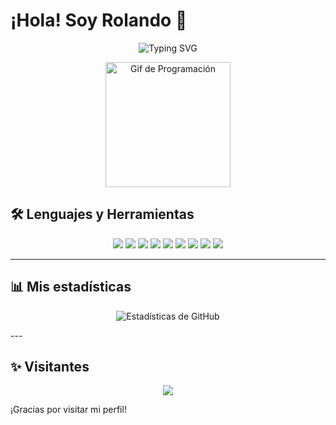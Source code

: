 # ¡Hola! Soy Rolando 👋
<p align="center">
  <img src="https://readme-typing-svg.demolab.com/?lines=Soy%20un%20programador;%20apasionado%20por%20el%20desarrollo%20de%20sistemas;en%20Productosoft&center=true&width=500&height=50" alt="Typing SVG" />
</p>

<p align="center">
  <img src="https://media.giphy.com/media/26tn33aiTi1jkl6H6/giphy.gif" width="200" alt="Gif de Programación">
</p>

## 🛠️ Lenguajes y Herramientas

<p align="center">
  <img src="https://img.shields.io/badge/C-00599C?style=flat-square&logo=c&logoColor=white" />
  <img src="https://img.shields.io/badge/C++-00599C?style=flat-square&logo=c%2B%2B&logoColor=white" />
  <img src="https://img.shields.io/badge/Go-00ADD8?style=flat-square&logo=go&logoColor=white" />
   <img src="https://img.shields.io/badge/HTML5-E34F26?style=flat-square&logo=html5&logoColor=white" />
  <img src="https://img.shields.io/badge/CSS3-1572B6?style=flat-square&logo=css3&logoColor=white" />
  <img src="https://img.shields.io/badge/JavaScript-F7DF1E?style=flat-square&logo=javascript&logoColor=black" />
  <img src="https://img.shields.io/badge/PHP-777BB4?style=flat-square&logo=php&logoColor=white" />
  <img src="https://img.shields.io/badge/Node.js-339933?style=flat-square&logo=node.js&logoColor=white" />
  <img src="https://img.shields.io/badge/MySQL-4479A1?style=flat-square&logo=mysql&logoColor=white" />
</p>

---

## 📊 Mis estadísticas

<p align="center">
  <img src="https://github-readme-stats.vercel.app/api?username=rolando1500&show_icons=true&theme=tokyonight" alt="Estadísticas de GitHub" />
</p>
---

## ✨ Visitantes

<p align="center">
  <img src="https://profile-counter.glitch.me/rolando1500/count.svg" />
</p>

¡Gracias por visitar mi perfil!
